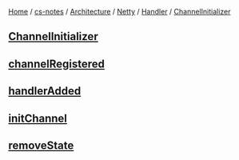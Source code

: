 [Home](https://mengxianbin.github.io) /
[cs-notes](https://mengxianbin.github.io/cs-notes/site) /
[Architecture](https://mengxianbin.github.io/cs-notes/site/Architecture) /
[Netty](https://mengxianbin.github.io/cs-notes/site/Architecture/Netty) /
[Handler](https://mengxianbin.github.io/cs-notes/site/Architecture/Netty/Handler) /
[ChannelInitializer](https://mengxianbin.github.io/cs-notes/site/Architecture/Netty/Handler/ChannelInitializer)

## [ChannelInitializer](https://mengxianbin.github.io/cs-notes/site/Architecture/Netty/Handler/ChannelInitializer/ChannelInitializer)

## [channelRegistered](https://mengxianbin.github.io/cs-notes/site/Architecture/Netty/Handler/ChannelInitializer/channelRegistered)

## [handlerAdded](https://mengxianbin.github.io/cs-notes/site/Architecture/Netty/Handler/ChannelInitializer/handlerAdded)

## [initChannel](https://mengxianbin.github.io/cs-notes/site/Architecture/Netty/Handler/ChannelInitializer/initChannel)

## [removeState](https://mengxianbin.github.io/cs-notes/site/Architecture/Netty/Handler/ChannelInitializer/removeState)
